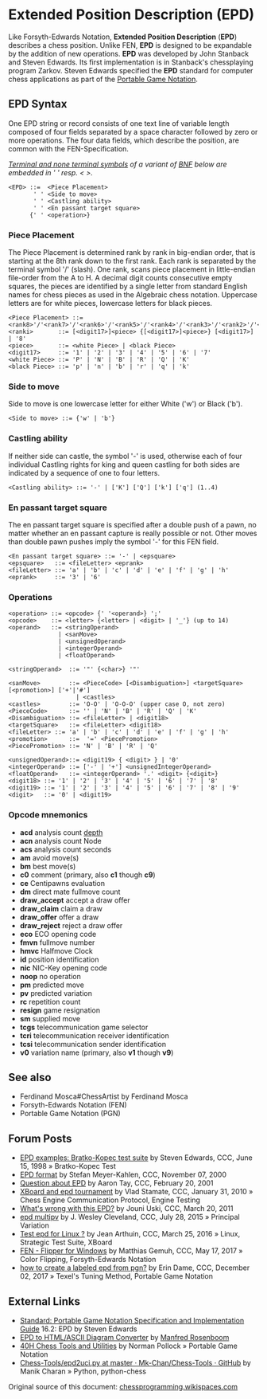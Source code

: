 # Extended Position Description (EPD)

Like Forsyth-Edwards Notation, **Extended Position Description** (**EPD**) describes a chess position. Unlike FEN, **EPD** is designed to be expandable by the addition of new operations. **EPD** was developed by John Stanback and Steven Edwards. Its first implementation is in Stanback's chessplaying program Zarkov. Steven Edwards specified the **EPD** standard for computer chess applications as part of the [Portable Game Notation](http://www.thechessdrum.net/PGN_Reference.txt).

## EPD Syntax
One EPD string or record consists of one text line of variable length composed of four fields separated by a space character followed by zero or more operations. The four data fields, which describe the position, are common with the FEN-Specification.

_[Terminal and none terminal symbols](http://en.wikipedia.org/wiki/Terminal_and_nonterminal_symbols) of a variant of [BNF](http://en.wikipedia.org/wiki/Backus%E2%80%93Naur_form) below are embedded in ' ' resp. < >._
```
<EPD> ::=  <Piece Placement>
       ' ' <Side to move>
       ' ' <Castling ability>
       ' ' <En passant target square>
      {' ' <operation>}
```

### Piece Placement
The Piece Placement is determined rank by rank in big-endian order, that is starting at the 8th rank down to the first rank. Each rank is separated by the terminal symbol '/' (slash). One rank, scans piece placement in little-endian file-order from the A to H.
A decimal digit counts consecutive empty squares, the pieces are identified by a single letter from standard English names for chess pieces as used in the Algebraic chess notation. Uppercase letters are for white pieces, lowercase letters for black pieces.
```
<Piece Placement> ::= <rank8>'/'<rank7>'/'<rank6>'/'<rank5>'/'<rank4>'/'<rank3>'/'<rank2>'/'<rank1>
<ranki>       ::= [<digit17>]<piece> {[<digit17>]<piece>} [<digit17>] | '8'
<piece>       ::= <white Piece> | <black Piece>
<digit17>     ::= '1' | '2' | '3' | '4' | '5' | '6' | '7'
<white Piece> ::= 'P' | 'N' | 'B' | 'R' | 'Q' | 'K'
<black Piece> ::= 'p' | 'n' | 'b' | 'r' | 'q' | 'k'
```

### Side to move
Side to move is one lowercase letter for either White ('w') or Black ('b').
```
<Side to move> ::= {'w' | 'b'}
```

### Castling ability
If neither side can castle, the symbol '-' is used, otherwise each of four individual Castling rights for king and queen castling for both sides are indicated by a sequence of one to four letters.
```
<Castling ability> ::= '-' | ['K'] ['Q'] ['k'] ['q'] (1..4)
```

### En passant target square
The en passant target square is specified after a double push of a pawn, no matter whether an en passant capture is really possible or not. Other moves than double pawn pushes imply the symbol '-' for this FEN field.
```
<En passant target square> ::= '-' | <epsquare>
<epsquare>   ::= <fileLetter> <eprank>
<fileLetter> ::= 'a' | 'b' | 'c' | 'd' | 'e' | 'f' | 'g' | 'h'
<eprank>     ::= '3' | '6'
```

### Operations
```
<operation> ::= <opcode> {' '<operand>} ';'
<opcode>    ::= <letter> {<letter> | <digit> | '_'} (up to 14)
<operand>   ::= <stringOperand>
              | <sanMove>
              | <unsignedOperand>
              | <integerOperand>
              | <floatOperand>

<stringOperand>  ::= '"' {<char>} '"'

<sanMove>        ::= <PieceCode> [<Disambiguation>] <targetSquare> [<promotion>] ['+'|'#']
                   | <castles>
<castles>        ::= 'O-O' | 'O-O-O' (upper case O, not zero)
<PieceCode>      ::= '' | 'N' | 'B' | 'R' | 'Q' | 'K'
<Disambiguation> ::= <fileLetter> | <digit18>
<targetSquare>   ::= <fileLetter> <digit18>
<fileLetter> ::= 'a' | 'b' | 'c' | 'd' | 'e' | 'f' | 'g' | 'h'
<promotion>      ::=  '=' <PiecePromotion>
<PiecePromotion> ::= 'N' | 'B' | 'R' | 'Q'

<unsignedOperand>::= <digit19> { <digit> } | '0'
<integerOperand> ::= ['-' | '+'] <unsignedIntegerOperand>
<floatOperand>   ::= <integerOperand> '.' <digit> {<digit>}
<digit18> ::= '1' | '2' | '3' | '4' | '5' | '6' | '7' | '8'
<digit19> ::= '1' | '2' | '3' | '4' | '5' | '6' | '7' | '8' | '9'
<digit>   ::= '0' | <digit19>
```

### Opcode mnemonics
* **acd** analysis count [depth](http://www.stmintz.com/ccc/index.php?id=137052)
* **acn** analysis count Node 
* **acs** analysis count seconds
* **am** avoid move(s)
* **bm** best move(s)
* **c0** comment (primary, also **c1** though **c9**)
* **ce** Centipawns evaluation
* **dm** direct mate fullmove count
* **draw_accept** accept a draw offer
* **draw_claim** claim a draw
* **draw_offer** offer a draw
* **draw_reject** reject a draw offer
* **eco** ECO opening code
* **fmvn** fullmove number
* **hmvc** Halfmove Clock
* **id** position identification
* **nic** NIC-Key opening code
* **noop** no operation
* **pm** predicted move
* **pv** predicted variation
* **rc** repetition count
* **resign** game resignation
* **sm** supplied move
* **tcgs** telecommunication game selector
* **tcri** telecommunication receiver identification
* **tcsi** telecommunication sender identification
* **v0** variation name (primary, also **v1** though **v9**)

## See also
* Ferdinand Mosca#ChessArtist by Ferdinand Mosca
* Forsyth-Edwards Notation (FEN)
* Portable Game Notation (PGN)

## Forum Posts
* [EPD examples: Bratko-Kopec test suite](http://www.stmintz.com/ccc/index.php?id=20631) by Steven Edwards, CCC, June 15, 1998 » Bratko-Kopec Test
* [EPD format](http://www.stmintz.com/ccc/index.php?id=137052) by Stefan Meyer-Kahlen, CCC, November 07, 2000
* [Question about EPD](http://www.stmintz.com/ccc/index.php?id=155201) by Aaron Tay, CCC, February 20, 2001
* [XBoard and epd tournament](http://www.talkchess.com/forum/viewtopic.php?t=32254) by Vlad Stamate, CCC, January 31, 2010 » Chess Engine Communication Protocol, Engine Testing
* [What's wrong with this EPD?](http://www.talkchess.com/forum/viewtopic.php?t=38488) by Jouni Uski, CCC, March 20, 2011
* [epd multipv](http://www.talkchess.com/forum/viewtopic.php?t=57108) by J. Wesley Cleveland, CCC, July 28, 2015 » Principal Variation
* [Test epd for Linux ?](http://www.talkchess.com/forum/viewtopic.php?t=59633) by Jean Arthuin, CCC, March 25, 2016 » Linux, Strategic Test Suite, XBoard
* [FEN - Flipper for Windows](http://www.talkchess.com/forum/viewtopic.php?t=64003) by Matthias Gemuh, CCC, May 17, 2017 » Color Flipping, Forsyth-Edwards Notation
* [how to create a labeled epd from pgn?](http://www.talkchess.com/forum/viewtopic.php?t=65881) by Erin Dame, CCC, December 02, 2017 » Texel's Tuning Method, Portable Game Notation

## External Links
* [Standard: Portable Game Notation Specification and Implementation Guide](http://www.thechessdrum.net/PGN_Reference.txt) 16.2: EPD by Steven Edwards
* [EPD to HTML/ASCII Diagram Converter](http://www.marochess.de/php3/epd2html.html) by [Manfred Rosenboom](http://www.marochess.de/biograph.html)
* [40H Chess Tools and Utilities](http://40h.000webhostapp.com/) by Norman Pollock » Portable Game Notation
* [Chess-Tools/epd2uci.py at master · Mk-Chan/Chess-Tools · GitHub](https://github.com/Mk-Chan/Chess-Tools/blob/master/epd2uci.py) by Manik Charan » Python, python-chess 

Original source of this document: [chessprogramming.wikispaces.com](https://chessprogramming.wikispaces.com/Extended+Position+Description)

